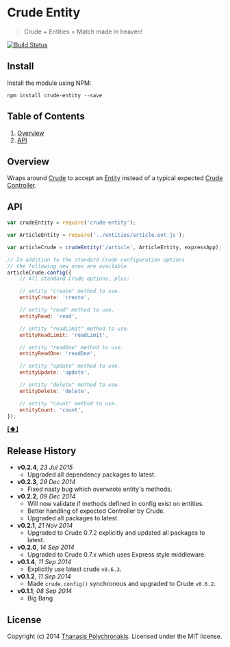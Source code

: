# Crude Entity

> Crude + Entities = Match made in heaven!

[![Build Status](https://secure.travis-ci.org/thanpolas/crude-entity.png?branch=master)](http://travis-ci.org/thanpolas/crude-entity)

## Install

Install the module using NPM:

```
npm install crude-entity --save
```

## <a name='TOC'>Table of Contents</a>

1. [Overview](#overview)
1. [API](#api)

## Overview

Wraps around [Crude][] to accept an [Entity][] instead of a typical expected [Crude Controller](https://github.com/thanpolas/crude/wiki/Api#crude-controller).

## API

```js
var crudeEntity = require('crude-entity');

var ArticleEntity = require('../entities/article.ent.js');

var articleCrude = crudeEntity('/article', ArticleEntity, expressApp);

// In addition to the standard Crude configuration options
// the following new ones are available
articleCrude.config({
    // All standard Crude options, plus:

    // entity "create" method to use.
    entityCreate: 'create',

    // entity "read" method to use.
    entityRead: 'read',

    // entity "readLimit" method to use.
    entityReadLimit: 'readLimit',

    // entity "readOne" method to use.
    entityReadOne: 'readOne',

    // entity "update" method to use.
    entityUpdate: 'update',

    // entity "delete" method to use.
    entityDelete: 'delete',

    // entity "count" method to use.
    entityCount: 'count',
});

```

**[[⬆]](#TOC)**


## Release History

- **v0.2.4**, *23 Jul 2015*
  - Upgraded all dependency packages to latest.
- **v0.2.3**, *29 Dec 2014*
    - Fixed nasty bug which overwrote entity's methods.
- **v0.2.2**, *09 Dec 2014*
    - Will now validate if methods defined in config exist on entities.
    - Better handling of expected Controller by Crude.
    - Upgraded all packages to latest.
- **v0.2.1**, *21 Nov 2014*
    - Upgraded to Crude 0.7.2 explicitly and updated all packages to latest.
- **v0.2.0**, *14 Sep 2014*
    - Upgraded to Crude 0.7.x which uses Express style middleware.
- **v0.1.4**, *11 Sep 2014*
    - Explicitly use latest crude `v0.6.3`.
- **v0.1.2**, *11 Sep 2014*
    - Made `crude.config()` synchronous and upgraded to Crude `v0.6.2`.
- **v0.1.1**, *08 Sep 2014*
    - Big Bang

## License

Copyright (c) 2014 [Thanasis Polychronakis][thanpolas]. Licensed under the MIT license.

[crude]: https://github.com/thanpolas/crude
[thanpolas]: http://thanpol.as
[entity]: https://github.com/thanpolas/entity
